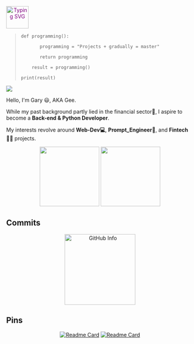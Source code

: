 <a href="https://github.com/drkostas" style="color: purple;" align="center">
        <img height='60' src="https://readme-typing-svg.demolab.com?font=Georgia&size=18&duration=2000&pause=100&multiline=true&width=500&height=80&lines=A-Crazy-Coder%2C+Code Smarter; Code Faster%2;" alt="Typing SVG" />
</a>


>     def programming():
> 
>            programming = "Projects + gradually = master"
> 
>            return programming
>
>         result = programming()
>
>     print(result)


![](https://komarev.com/ghpvc/?username=hougarry&color=blue&style=plastic) 

Hello, I'm Gary 😃, AKA Gee. 

While my past background partly lied in the financial sector💸, I aspire to become a **Back-end & Python Developer**.

My interests revolve around **Web-Dev💻**, **Prompt_Engineer🤖**, and **Fintech👨‍💻** projects. 


<div align="center">
  <img height="160"  src="https://github-readme-stats.vercel.app/api?username=hougarry&layout=compact&hide=html&theme=react"/>
  <img height="160"  src="https://github-readme-stats.vercel.app/api/top-langs/?username=hougarry&theme=react&layout=compact"/>
</div>

## Commits 



<div align="center">
    <img height="190" src="https://github-profile-summary-cards.vercel.app/api/cards/profile-details?username=hougarry&theme=dracula" alt="GitHub Info" style="display: inline-block; " />
</div>


## Pins

<div align="center">
        
[![Readme Card](https://github-readme-stats.vercel.app/api/pin/?username=hougarry&repo=chatgpt-advanced-prompts)](https://github.com/hougarry/chatgpt-advanced-prompts)
[![Readme Card](https://github-readme-stats.vercel.app/api/pin/?username=hougarry&repo=Mr.G-Your-AI-English-all-language-Tutor)](https://github.com/hougarry/Mr.G-Your-AI-English-all-language-Tutor)

</div>

